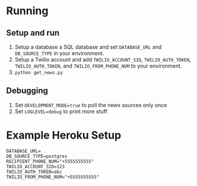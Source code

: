 # Running

## Setup and run

1. Setup a database a SQL database and set `DATABASE_URL` and `DB_SOURCE_TYPE` in your environment.
1. Setup a Twilio account and add `TWILIO_ACCOUNT_SID`, `TWILIO_AUTH_TOKEN`, `TWILIO_AUTH_TOKEN`, and `TWILIO_FROM_PHONE_NUM` to your environment.
1. `python get_news.py`

## Debugging

1. Set `DEVELOPMENT_MODE=true` to poll the news sources only once
1. Set `LOGLEVEL=debug` to print more stuff

# Example Heroku Setup

    DATABASE_URL=
    DB_SOURCE_TYPE=postgres
    RECIPIENT_PHONE_NUM="+5555555555"
    TWILIO_ACCOUNT_SID=123
    TWILIO_AUTH_TOKEN=abc
    TWILIO_FROM_PHONE_NUM="+5555555555"
    